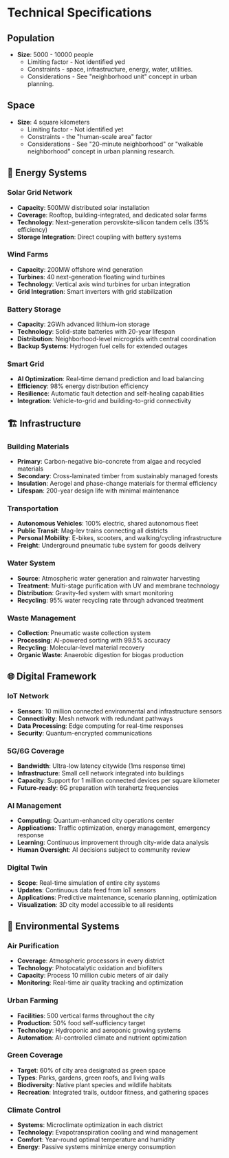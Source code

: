 # Technical Specifications

## Population

- **Size**: 5000 - 10000 people
    * Limiting factor - Not identified yed
    * Constraints - space, infrastructure, energy, water, utilities.
    * Considerations - See "neighborhood unit" concept in urban planning.

## Space

- **Size**: 4 square kilometers
    * Limiting factor - Not identified yet
    * Constraints - the "human-scale area" factor
    * Considerations - See "20-minute neighborhood" or "walkable neighborhood" concept in urban planning research.

## 🔋 Energy Systems

### Solar Grid Network
- **Capacity**: 500MW distributed solar installation
- **Coverage**: Rooftop, building-integrated, and dedicated solar farms
- **Technology**: Next-generation perovskite-silicon tandem cells (35% efficiency)
- **Storage Integration**: Direct coupling with battery systems

### Wind Farms
- **Capacity**: 200MW offshore wind generation
- **Turbines**: 40 next-generation floating wind turbines
- **Technology**: Vertical axis wind turbines for urban integration
- **Grid Integration**: Smart inverters with grid stabilization

### Battery Storage
- **Capacity**: 2GWh advanced lithium-ion storage
- **Technology**: Solid-state batteries with 20-year lifespan
- **Distribution**: Neighborhood-level microgrids with central coordination
- **Backup Systems**: Hydrogen fuel cells for extended outages

### Smart Grid
- **AI Optimization**: Real-time demand prediction and load balancing
- **Efficiency**: 98% energy distribution efficiency
- **Resilience**: Automatic fault detection and self-healing capabilities
- **Integration**: Vehicle-to-grid and building-to-grid connectivity

## 🏗️ Infrastructure

### Building Materials
- **Primary**: Carbon-negative bio-concrete from algae and recycled materials
- **Secondary**: Cross-laminated timber from sustainably managed forests
- **Insulation**: Aerogel and phase-change materials for thermal efficiency
- **Lifespan**: 200-year design life with minimal maintenance

### Transportation
- **Autonomous Vehicles**: 100% electric, shared autonomous fleet
- **Public Transit**: Mag-lev trains connecting all districts
- **Personal Mobility**: E-bikes, scooters, and walking/cycling infrastructure
- **Freight**: Underground pneumatic tube system for goods delivery

### Water System
- **Source**: Atmospheric water generation and rainwater harvesting
- **Treatment**: Multi-stage purification with UV and membrane technology
- **Distribution**: Gravity-fed system with smart monitoring
- **Recycling**: 95% water recycling rate through advanced treatment

### Waste Management
- **Collection**: Pneumatic waste collection system
- **Processing**: AI-powered sorting with 99.5% accuracy
- **Recycling**: Molecular-level material recovery
- **Organic Waste**: Anaerobic digestion for biogas production

## 🌐 Digital Framework

### IoT Network
- **Sensors**: 10 million connected environmental and infrastructure sensors
- **Connectivity**: Mesh network with redundant pathways
- **Data Processing**: Edge computing for real-time responses
- **Security**: Quantum-encrypted communications

### 5G/6G Coverage
- **Bandwidth**: Ultra-low latency citywide (1ms response time)
- **Infrastructure**: Small cell network integrated into buildings
- **Capacity**: Support for 1 million connected devices per square kilometer
- **Future-ready**: 6G preparation with terahertz frequencies

### AI Management
- **Computing**: Quantum-enhanced city operations center
- **Applications**: Traffic optimization, energy management, emergency response
- **Learning**: Continuous improvement through city-wide data analysis
- **Human Oversight**: AI decisions subject to community review

### Digital Twin
- **Scope**: Real-time simulation of entire city systems
- **Updates**: Continuous data feed from IoT sensors
- **Applications**: Predictive maintenance, scenario planning, optimization
- **Visualization**: 3D city model accessible to all residents

## 🌿 Environmental Systems

### Air Purification
- **Coverage**: Atmospheric processors in every district
- **Technology**: Photocatalytic oxidation and biofilters
- **Capacity**: Process 10 million cubic meters of air daily
- **Monitoring**: Real-time air quality tracking and optimization

### Urban Farming
- **Facilities**: 500 vertical farms throughout the city
- **Production**: 50% food self-sufficiency target
- **Technology**: Hydroponic and aeroponic growing systems
- **Automation**: AI-controlled climate and nutrient optimization

### Green Coverage
- **Target**: 60% of city area designated as green space
- **Types**: Parks, gardens, green roofs, and living walls
- **Biodiversity**: Native plant species and wildlife habitats
- **Recreation**: Integrated trails, outdoor fitness, and gathering spaces

### Climate Control
- **Systems**: Microclimate optimization in each district
- **Technology**: Evapotranspiration cooling and wind management
- **Comfort**: Year-round optimal temperature and humidity
- **Energy**: Passive systems minimize energy consumption
